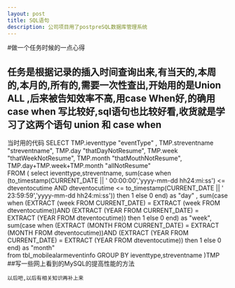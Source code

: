 ```yaml
---
layout: post
title: SQL语句
description: 公司项目用了postpreSQL数据库管理系统
---
```


#做一个任务时候的一点心得
## 任务是根据记录的插入时间查询出来,有当天的,本周的,本月的,所有的,需要一次性查出,开始用的是Union ALL ,后来被告知效率不高,用case When好,的确用case when 写比较好,sql语句也比较好看,收货就是学习了这两个语句 union 和 case when

当时用的代码
			SELECT 
				TMP.ieventtype  "eventType" ,
				TMP.streventname "streventname",
				TMP.day  "thatDayNotResume",
				TMP.week "thatWeekNotResume",
				TMP.month "thatMouthNotResume",
				TMP.day+TMP.week+TMP.month "allNotResume"	
			FROM (
				select ieventtype,streventname,
				sum(case when (to_timestamp(CURRENT_DATE || ' 00:00:00','yyyy-mm-dd hh24:mi:ss') <= dteventocutime AND dteventocutime <= to_timestamp(CURRENT_DATE || ' 23:59:59','yyyy-mm-dd hh24:mi:ss')) then 1 else 0 end) as "day" ,
				sum(case when (EXTRACT (week FROM CURRENT_DATE) = EXTRACT (week FROM dteventocutime))AND (EXTRACT (YEAR FROM CURRENT_DATE) = EXTRACT (YEAR FROM dteventocutime)) then 1 else 0 end) as "week",
																																																														sum(case when (EXTRACT (MONTH FROM CURRENT_DATE) = EXTRACT (MONTH FROM dteventocutime))AND (EXTRACT (YEAR FROM CURRENT_DATE) = EXTRACT (YEAR FROM dteventocutime)) then 1 else 0 end) as "month"  
				from tbl_mobilealarmeventinfo
																																																														GROUP BY 	ieventtype,streventname	
																																																														)TMP
##写一些网上看到的MySQL的提高性能的方法
~~~ 嗨呀,忘了,微博上找不到那个连接了....
以后吧,以后有相关知识再补上来
